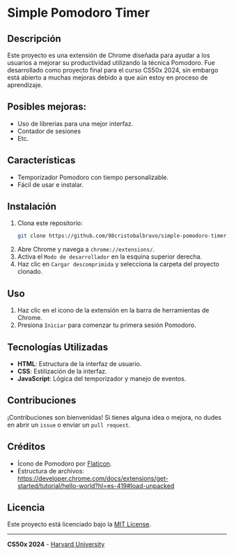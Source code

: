 # Simple Pomodoro Timer

## Descripción
Este proyecto es una extensión de Chrome diseñada para ayudar a los usuarios a mejorar su productividad utilizando la técnica Pomodoro. Fue desarrollado como proyecto final para el curso CS50x 2024, sin embargo está abierto a muchas mejoras debido a que aún estoy en proceso de aprendizaje.

## Posibles mejoras:
- Uso de librerias para una mejor interfaz.
- Contador de sesiones
- Etc.

## Características
- Temporizador Pomodoro con tiempo personalizable.
- Fácil de usar e instalar.

## Instalación
1. Clona este repositorio:
    ```sh
    git clone https://github.com/98cristobalbravo/simple-pomodoro-timer.git
    ```
2. Abre Chrome y navega a `chrome://extensions/`.
3. Activa el `Modo de desarrollador` en la esquina superior derecha.
4. Haz clic en `Cargar descomprimida` y selecciona la carpeta del proyecto clonado.

## Uso
1. Haz clic en el icono de la extensión en la barra de herramientas de Chrome.
3. Presiona `Iniciar` para comenzar tu primera sesión Pomodoro.

## Tecnologías Utilizadas
- **HTML**: Estructura de la interfaz de usuario.
- **CSS**: Estilización de la interfaz.
- **JavaScript**: Lógica del temporizador y manejo de eventos.

## Contribuciones
¡Contribuciones son bienvenidas! Si tienes alguna idea o mejora, no dudes en abrir un `issue` o enviar un `pull request`.

## Créditos
- Ícono de Pomodoro por [Flaticon](https://www.flaticon.com/free-icon/pomodoro-technique_14358952?term=pomodoro&page=1&position=93&origin=search&related_id=14358952).
- Estructura de archivos: https://developer.chrome.com/docs/extensions/get-started/tutorial/hello-world?hl=es-419#load-unpacked

## Licencia
Este proyecto está licenciado bajo la [MIT License](LICENSE).

---

**CS50x 2024** - [Harvard University](https://cs50.harvard.edu/x/2024/)
